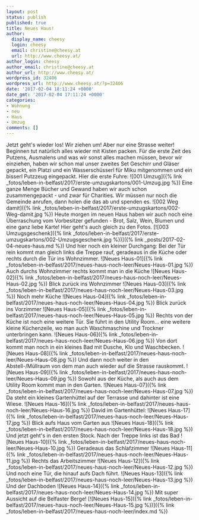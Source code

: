 ```yaml
---
layout: post
status: publish
published: true
title: Neues Haus!
author:
  display_name: cheesy
  login: cheesy
  email: christine@cheesy.at
  url: http://www.cheesy.at/
author_login: cheesy
author_email: christine@cheesy.at
author_url: http://www.cheesy.at/
wordpress_id: 32406
wordpress_url: http://www.cheesy.at/?p=32406
date: '2017-02-04 18:11:24 +0000'
date_gmt: '2017-02-04 17:11:24 +0000'
categories:
- Wohnung
- neu
- Haus
- Umzug
comments: []
---
```

Jetzt geht's wieder los! Wir ziehen um! Aber nur eine Strasse weiter!
Beginnen tut natürlich alles wieder mit Kisten packen. Für die erste Zeit des Putzens, Ausmalens und was wir sonst alles machen müssen, bevor wir einziehen, haben wir schon mal unser zweites Set Geschirr und Gläser gepackt, ein Platzi und ein Wasserschüsserl für Miku mitgenommen und ein bisserl Putzzeug eingepackt.
Hier die erste Fuhre:
 ![001 Umzug]({% link _fotos/leben-in-belfast/2017/erste-umzugskartons/001-Umzug.jpg %})
Eine ganze Menge Bücher und Gewand haben wir auch schon zusammengepackt - und zwar für Charities. Wir müssen nur noch die Gemeinde anrufen, dann holen die das ab und spenden es.
![002 Weg damit]({% link _fotos/leben-in-belfast/2017/erste-umzugskartons/002-Weg-damit.jpg %})
Heute morgen im neuen Haus haben wir auch noch eine Überraschung vom Vorbesitzer gefunden - Brot, Salz, Wein, Blumen und eine ganz liebe Karte! Hier geht's auch gleich zu den Fotos.
[![003 Umzugsgeschenk]({% link _fotos/leben-in-belfast/2017/erste-umzugskartons/002-Umzugsgeschenk.jpg %})]({% link _posts/2017-02-04-neues-haus.md %})
Und hier noch ein kleiner Durchgang:
Bei der Tür rein kommt man gleich links die Treppe rauf, geradeaus in die Küche oder rechts durch die Tür ins Wohnzimmer.
![Neues Haus-01]({% link _fotos/leben-in-belfast/2017/neues-haus-noch-leer/Neues-Haus-01.jpg %})
Auch durchs Wohnzimmer rechts kommt man in die Küche
![Neues Haus-02]({% link _fotos/leben-in-belfast/2017/neues-haus-noch-leer/Neues-Haus-02.jpg %})
Blick zurück ins Wohnzimmer
![Neues Haus-03]({% link _fotos/leben-in-belfast/2017/neues-haus-noch-leer/Neues-Haus-03.jpg %})
Noch mehr Küche
![Neues Haus-04]({% link _fotos/leben-in-belfast/2017/neues-haus-noch-leer/Neues-Haus-04.jpg %})
Blick zurück ins Vorzimmer
 ![Neues Haus-05]({% link _fotos/leben-in-belfast/2017/neues-haus-noch-leer/Neues-Haus-05.jpg %})
Rechts von der Küche ist noch eine weitere Tür. Sie führt in den Utility Room... eine weitere kleine Küchenzeile, wo man auch Waschmaschine und Trockner unterbringen kann.
![Neues Haus-06]({% link _fotos/leben-in-belfast/2017/neues-haus-noch-leer/Neues-Haus-06.jpg %})
Von dort kommt man noch in ein kleines Bad mit Dusche, Klo und Waschbecken.
![Neues Haus-08]({% link _fotos/leben-in-belfast/2017/neues-haus-noch-leer/Neues-Haus-08.jpg %})
Und dann noch weiter in den Abstell-/Müllraum von dem man auch wieder auf die Strasse rauskommt.
![Neues Haus-09]({% link _fotos/leben-in-belfast/2017/neues-haus-noch-leer/Neues-Haus-09.jpg %})
Sowohl aus der Küche, als auch aus dem Utility Room kommt man in den Garten.
![Neues Haus-07]({% link _fotos/leben-in-belfast/2017/neues-haus-noch-leer/Neues-Haus-07.jpg %})
Da steht ein kleines Gartenhüttel auf der Terrasse und dahinter ist eine Wiese.
![Neues Haus-16]({% link _fotos/leben-in-belfast/2017/neues-haus-noch-leer/Neues-Haus-16.jpg %})
David im Gartenhüttel:
![Neues Haus-17]({% link _fotos/leben-in-belfast/2017/neues-haus-noch-leer/Neues-Haus-17.jpg %})
Blick aufs Haus vom Garten aus
![Neues Haus-18]({% link _fotos/leben-in-belfast/2017/neues-haus-noch-leer/Neues-Haus-18.jpg %})
Und jetzt geht's in den ersten Stock. Nach der Treppe links ist das Bad
![Neues Haus-10]({% link _fotos/leben-in-belfast/2017/neues-haus-noch-leer/Neues-Haus-10.jpg %})
Geradeaus das Schlafzimmer
![Neues Haus-11]({% link _fotos/leben-in-belfast/2017/neues-haus-noch-leer/Neues-Haus-11.jpg %})
Rechts das Arbeitszimmer
![Neues Haus-12]({% link _fotos/leben-in-belfast/2017/neues-haus-noch-leer/Neues-Haus-12.jpg %})
Und noch eine Tür, die hinauf aufs Dach führt.
![Neues Haus-13]({% link _fotos/leben-in-belfast/2017/neues-haus-noch-leer/Neues-Haus-13.jpg %})
Und der Dachboden
![Neues Haus-14]({% link _fotos/leben-in-belfast/2017/neues-haus-noch-leer/Neues-Haus-14.jpg %})
Mit super Aussicht auf die Belfaster Berge!
[![Neues Haus-15]({% link _fotos/leben-in-belfast/2017/neues-haus-noch-leer/Neues-Haus-15.jpg %})]({% link _fotos/leben-in-belfast/2017/neues-haus-noch-leer/index.md %})
